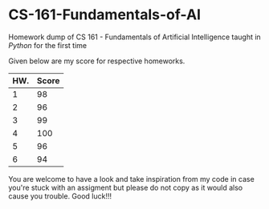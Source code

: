 # CS-161-Fundamentals-of-AI
Homework dump of CS 161 - Fundamentals of Artificial Intelligence taught in *Python* for the first time

Given below are my score for respective homeworks.

| HW. | Score
| ------------- | --------------- | 
| 1             | 98              | 
| 2             | 96              |
| 3             | 99              |
| 4             | 100             |
| 5             | 96              |
| 6             | 94              |




You are welcome to have a look and take inspiration from my code in case you're stuck with an assigment but please do not copy as it would also cause you trouble. 
Good luck!!!
